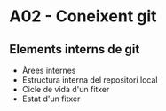 # A02 - Coneixent git

## Elements interns de git

- Àrees internes
- Estructura interna del repositori local
- Cicle de vida d'un fitxer
- Estat d'un fitxer



